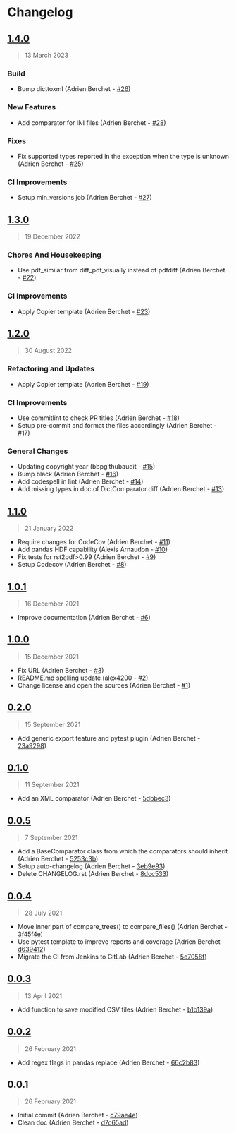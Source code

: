 # Changelog

## [1.4.0](https://github.com/BlueBrain/dir-content-diff/compare/1.3.0..1.4.0)

> 13 March 2023

### Build

- Bump dicttoxml (Adrien Berchet - [#26](https://github.com/BlueBrain/dir-content-diff/pull/26))

### New Features

- Add comparator for INI files (Adrien Berchet - [#28](https://github.com/BlueBrain/dir-content-diff/pull/28))

### Fixes

- Fix supported types reported in the exception when the type is unknown (Adrien Berchet - [#25](https://github.com/BlueBrain/dir-content-diff/pull/25))

### CI Improvements

- Setup min_versions job (Adrien Berchet - [#27](https://github.com/BlueBrain/dir-content-diff/pull/27))

## [1.3.0](https://github.com/BlueBrain/dir-content-diff/compare/1.2.0..1.3.0)

> 19 December 2022

### Chores And Housekeeping

- Use pdf_similar from diff_pdf_visually instead of pdfdiff (Adrien Berchet - [#22](https://github.com/BlueBrain/dir-content-diff/pull/22))

### CI Improvements

- Apply Copier template (Adrien Berchet - [#23](https://github.com/BlueBrain/dir-content-diff/pull/23))

## [1.2.0](https://github.com/BlueBrain/dir-content-diff/compare/1.1.0..1.2.0)

> 30 August 2022

### Refactoring and Updates

- Apply Copier template (Adrien Berchet - [#19](https://github.com/BlueBrain/dir-content-diff/pull/19))

### CI Improvements

- Use commitlint to check PR titles (Adrien Berchet - [#18](https://github.com/BlueBrain/dir-content-diff/pull/18))
- Setup pre-commit and format the files accordingly (Adrien Berchet - [#17](https://github.com/BlueBrain/dir-content-diff/pull/17))

### General Changes

- Updating copyright year (bbpgithubaudit - [#15](https://github.com/BlueBrain/dir-content-diff/pull/15))
- Bump black (Adrien Berchet - [#16](https://github.com/BlueBrain/dir-content-diff/pull/16))
- Add codespell in lint (Adrien Berchet - [#14](https://github.com/BlueBrain/dir-content-diff/pull/14))
- Add missing types in doc of DictComparator.diff (Adrien Berchet - [#13](https://github.com/BlueBrain/dir-content-diff/pull/13))

<!-- auto-changelog-above -->

## [1.1.0](https://github.com/BlueBrain/dir-content-diff/compare/1.0.1..1.1.0)

> 21 January 2022

- Require changes for CodeCov (Adrien Berchet - [#11](https://github.com/BlueBrain/dir-content-diff/pull/11))
- Add pandas HDF capability (Alexis Arnaudon - [#10](https://github.com/BlueBrain/dir-content-diff/pull/10))
- Fix tests for rst2pdf&gt;0.99 (Adrien Berchet - [#9](https://github.com/BlueBrain/dir-content-diff/pull/9))
- Setup Codecov (Adrien Berchet - [#8](https://github.com/BlueBrain/dir-content-diff/pull/8))

## [1.0.1](https://github.com/BlueBrain/dir-content-diff/compare/1.0.0..1.0.1)

> 16 December 2021

- Improve documentation (Adrien Berchet - [#6](https://github.com/BlueBrain/dir-content-diff/pull/6))

## [1.0.0](https://github.com/BlueBrain/dir-content-diff/compare/0.2.0..1.0.0)

> 15 December 2021

- Fix URL (Adrien Berchet - [#3](https://github.com/BlueBrain/dir-content-diff/pull/3))
- README.md spelling update (alex4200 - [#2](https://github.com/BlueBrain/dir-content-diff/pull/2))
- Change license and open the sources (Adrien Berchet - [#1](https://github.com/BlueBrain/dir-content-diff/pull/1))

## [0.2.0](https://github.com/BlueBrain/dir-content-diff/compare/0.1.0..0.2.0)

> 15 September 2021

- Add generic export feature and pytest plugin (Adrien Berchet - [23a9298](https://github.com/BlueBrain/dir-content-diff/commit/23a929835d826c2f8fc6ff4c645fea8fffe7c3cc))

## [0.1.0](https://github.com/BlueBrain/dir-content-diff/compare/0.0.5..0.1.0)

> 11 September 2021

- Add an XML comparator (Adrien Berchet - [5dbbec3](https://github.com/BlueBrain/dir-content-diff/commit/5dbbec3aa73245b24652885fcfd0bbde4adf02c2))

## [0.0.5](https://github.com/BlueBrain/dir-content-diff/compare/0.0.4..0.0.5)

> 7 September 2021

- Add a BaseComparator class from which the comparators should inherit (Adrien Berchet - [5253c3b](https://github.com/BlueBrain/dir-content-diff/commit/5253c3b88f9d3f75adf224558cd2a9046fe7db55))
- Setup auto-changelog (Adrien Berchet - [3eb9e93](https://github.com/BlueBrain/dir-content-diff/commit/3eb9e93054af952f8810986a5d3568f324537c71))
- Delete CHANGELOG.rst (Adrien Berchet - [8dcc533](https://github.com/BlueBrain/dir-content-diff/commit/8dcc5336bc66df0d51315789ca5a6395576172a4))

## [0.0.4](https://github.com/BlueBrain/dir-content-diff/compare/0.0.3..0.0.4)

> 28 July 2021

- Move inner part of compare_trees() to compare_files() (Adrien Berchet - [3f45f4e](https://github.com/BlueBrain/dir-content-diff/commit/3f45f4e964fc09a9ce16bb7bd22b5df00aa7f7fd))
- Use pytest template to improve reports and coverage (Adrien Berchet - [d639412](https://github.com/BlueBrain/dir-content-diff/commit/d639412a719ad3708bbe890429c7c5dd9b420a83))
- Migrate the CI from Jenkins to GitLab (Adrien Berchet - [5e7058f](https://github.com/BlueBrain/dir-content-diff/commit/5e7058ffcd8781fab97aa8917abc72cabd886cfc))

## [0.0.3](https://github.com/BlueBrain/dir-content-diff/compare/0.0.2..0.0.3)

> 13 April 2021

- Add function to save modified CSV files (Adrien Berchet - [b1b139a](https://github.com/BlueBrain/dir-content-diff/commit/b1b139a79f1aaaf4ff8fe65c3ded8a227958b257))

## [0.0.2](https://github.com/BlueBrain/dir-content-diff/compare/0.0.1..0.0.2)

> 26 February 2021

- Add regex flags in pandas replace (Adrien Berchet - [66c2b83](https://github.com/BlueBrain/dir-content-diff/commit/66c2b83393b7b31b9a047952a0169cbfbd220932))

## 0.0.1

> 26 February 2021

- Initial commit (Adrien Berchet - [c79ae4e](https://github.com/BlueBrain/dir-content-diff/commit/c79ae4ed6a6262da5a7f09d5b691168f73bc0bae))
- Clean doc (Adrien Berchet - [d7c65ad](https://github.com/BlueBrain/dir-content-diff/commit/d7c65ad4b266939864704082cda822eba17cf2ec))
